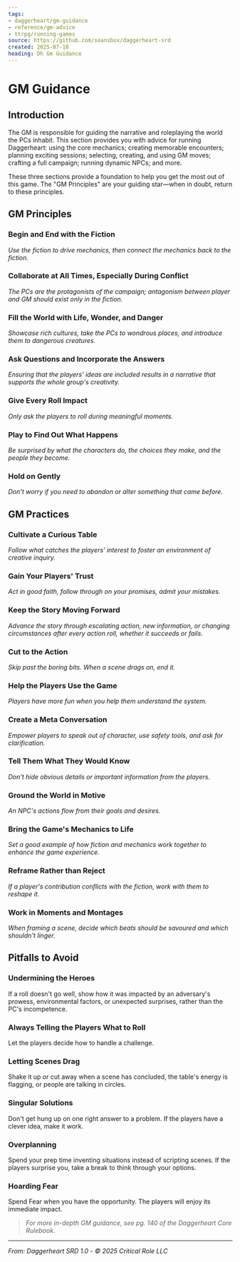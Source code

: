 ```yaml
---
tags:
- daggerheart/gm-guidance
- reference/gm-advice
- ttrpg/running-games
source: https://github.com/seansbox/daggerheart-srd
created: 2025-07-18
heading: Dh Gm Guidance
---
```


# GM Guidance

## Introduction

The GM is responsible for guiding the narrative and roleplaying the world the PCs inhabit. This section provides you with advice for running Daggerheart: using the core mechanics; creating memorable encounters; planning exciting sessions; selecting, creating, and using GM moves; crafting a full campaign; running dynamic NPCs; and more.

These three sections provide a foundation to help you get the most out of this game. The "GM Principles" are your guiding star—when in doubt, return to these principles.

## GM Principles

### Begin and End with the Fiction

*Use the fiction to drive mechanics, then connect the mechanics back to the fiction.*

### Collaborate at All Times, Especially During Conflict

*The PCs are the protagonists of the campaign; antagonism between player and GM should exist only in the fiction.*

### Fill the World with Life, Wonder, and Danger

*Showcase rich cultures, take the PCs to wondrous places, and introduce them to dangerous creatures.*

### Ask Questions and Incorporate the Answers

*Ensuring that the players' ideas are included results in a narrative that supports the whole group's creativity.*

### Give Every Roll Impact

*Only ask the players to roll during meaningful moments.*

### Play to Find Out What Happens

*Be surprised by what the characters do, the choices they make, and the people they become.*

### Hold on Gently

*Don't worry if you need to abandon or alter something that came before.*

## GM Practices

### Cultivate a Curious Table

*Follow what catches the players' interest to foster an environment of creative inquiry.*

### Gain Your Players' Trust

*Act in good faith, follow through on your promises, admit your mistakes.*

### Keep the Story Moving Forward

*Advance the story through escalating action, new information, or changing circumstances after every action roll, whether it succeeds or fails.*

### Cut to the Action

*Skip past the boring bits. When a scene drags on, end it.*

### Help the Players Use the Game

*Players have more fun when you help them understand the system.*

### Create a Meta Conversation

*Empower players to speak out of character, use safety tools, and ask for clarification.*

### Tell Them What They Would Know

*Don't hide obvious details or important information from the players.*

### Ground the World in Motive

*An NPC's actions flow from their goals and desires.*

### Bring the Game's Mechanics to Life

*Set a good example of how fiction and mechanics work together to enhance the game experience.*

### Reframe Rather than Reject

*If a player's contribution conflicts with the fiction, work with them to reshape it.*

### Work in Moments and Montages

*When framing a scene, decide which beats should be savoured and which shouldn't linger.*

## Pitfalls to Avoid

### Undermining the Heroes

If a roll doesn't go well, show how it was impacted by an adversary's prowess, environmental factors, or unexpected surprises, rather than the PC's incompetence.

### Always Telling the Players What to Roll

Let the players decide how to handle a challenge.

### Letting Scenes Drag

Shake it up or cut away when a scene has concluded, the table's energy is flagging, or people are talking in circles.

### Singular Solutions

Don't get hung up on one right answer to a problem. If the players have a clever idea, make it work.

### Overplanning

Spend your prep time inventing situations instead of scripting scenes. If the players surprise you, take a break to think through your options.

### Hoarding Fear

Spend Fear when you have the opportunity. The players will enjoy its immediate impact.

> *For more in-depth GM guidance, see pg. 140 of the Daggerheart Core Rulebook.*

---

*From: Daggerheart SRD 1.0 - © 2025 Critical Role LLC*
